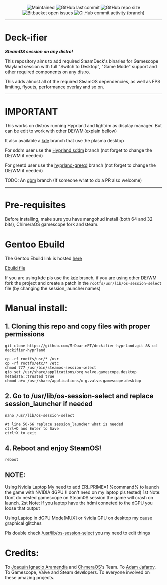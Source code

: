 <p align="center">
 
[//]: <> (site para ícones: https://shields.io/ )
 
<img alt="Maintained" src="https://img.shields.io/badge/Maintained%3F-Yes-green">
<img alt="GitHub last commit" src="https://img.shields.io/github/last-commit/MrDuartePT/deckifier-hyprland">
<img alt="GitHub repo size" src="https://img.shields.io/github/repo-size/MrDuartePT/deckifier-hyprland">
<img alt="Bitbucket open issues" src="https://img.shields.io/bitbucket/issues/MrDuartePT/deckifier-hyprland">
<img alt="GitHub commit activity (branch)" src="https://img.shields.io/github/commit-activity/y/MrDuartePT/deckifier-hyprland">

<hr>

# Deck-ifier

***SteamOS session on any distro!***

This repository aims to add required SteamDeck's binaries for Gamescope Wayland session with full "Switch to Desktop", "Game Mode" support and other required components on any distro.

This adds almost all of the required SteamOS dependencies, as well as FPS limiting, flyouts, performance overlay and so on.

<hr>

# IMPORTANT
This works on distros running Hyprland and lightdm as display manager. But can be edit to work with other DE/WM (explain bellow)

It also available a [kde](https://github.com/MrDuartePT/deckifier/tree/kde) branch that use the plasma desktop

For sddm user use the [Hyprland sddm](https://github.com/MrDuartePT/deckifier/tree/hyprland) branch (not forget to change the DE/WM if needed)

For greetd user use the [hyprland-greetd](https://github.com/MrDuartePT/deckifier/tree/hyprland-greetd) branch (not forget to change the DE/WM if needed)

TODO: An [gbm](https://github.com/MrDuartePT/deckifier/tree/gbm)  branch (If someone what to do a PR also welcome)

<hr>

# Pre-requisites
Before installing, make sure you have mangohud install (both 64 and 32 bits), ChimeraOS gamescope fork and steam.

# Gentoo Ebuild

The Gentoo Ebuild link is hosted [here](https://github.com/MrDuartePT/mrduarte-ebuilds)

[Ebuild file](https://github.com/MrDuartePT/mrduarte-ebuilds/blob/f5785e150017b9c7bcb734b8a55cfa0ce083215b/games-util/gamescope-session-hyprland/gamescope-session-hyprland-9999.ebuild)

If you are using kde pls use the [kde](https://github.com/MrDuartePT/deckifier/tree/kde) branch, if you are using other DE/WM fork the project and create a patch in the `rootfs/usr/lib/os-session-select` file (by changing the session_launcher names)

# Manual install:

## 1. Cloning this repo and copy files with proper permissions
```
git clone https://github.com/MrDuartePT/deckifier-hyprland.git && cd deckifier-hyprland
```
```
cp -rf rootfs/usr/* /usr
cp -rf rootfs/etc/* /etc
chmod 777 /usr/bin/steamos-session-select
gio set /usr/share/applications/org.valve.gamescope.desktop metadata::trusted true
chmod a+x /usr/share/applications/org.valve.gamescope.desktop

```

## 2. Go to /usr/lib/os-session-select and replace session_launcher if needed 
```
nano /usr/lib/os-session-select
```
```
At line 50-66 replace session_launcher what is needed
ctrl+O and Enter to Save
ctrl+X to exit
```

## 4. Reboot and enjoy SteamOS!
```
reboot
```

## NOTE:
Using Nvidia Laptop
My need to add DRI_PRIME=1 %command% to launch the game with NVIDIA dGPU (I don't need on my laptop pls tested)
1st Note: Dont do nested gamescope on SteamOS session the game will crash on launch.
2st Note: If you laptop have the hdmi conneted to the dGPU you loose that output

Using Laptop in dGPU Mode[MUX] or Nvidia GPU on desktop my cause graphical glitches

Pls double check [/usr/lib/os-session-select](https://github.com/MrDuartePT/deckifier-hyprland/blob/main/rootfs/usr/lib/os-session-select) you my need to edit things

# Credits:

To [Joaquín Ignacio Aramendía](https://github.com/Samsagax) and [ChimeraOS](https://github.com/ChimeraOS)'s Team.
To [Adam Jafarov](https://github.com/theVakhovskeIsTaken).
To Gamescope, Valve and Steam developers.
To everyone involved on these amazing projects.
